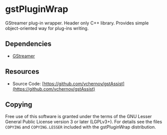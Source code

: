 gstPluginWrap
=============

GStreamer plug-in wrapper. Header only C++ library. Provides simple object-oriented way for plug-ins writing.


Dependencies
------------

* [GStreamer](http://gstreamer.com/)


Resources
---------

* Source Code: [https://github.com/vchernov/gstAssist](https://github.com/vchernov/gstAssist)


Copying
-------

Free use of this software is granted under the terms of the GNU Lesser General Public License 
version 3 or later (LGPLv3+). For details see the files `COPYING` and `COPYING.LESSER` included 
with the gstPluginWrap distribution.
